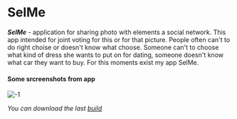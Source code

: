 # SelMe
**_SelMe_** - application for sharing photo with elements a social network. This app intended for joint voting for this or for that picture. People often can't  to do right choise or doesn't know what choose. Someone can't to choose what kind of dress she wants to put on for dating, someone doesn't know what car they want to buy. For this moments exist my app SelMe.
#### Some srcreenshots from app
![-1](https://user-images.githubusercontent.com/32814565/50386353-a797ac00-06f5-11e9-9dd0-90a68510b1d2.jpg)

*You can download the last [build](https://drive.google.com/file/d/1oP6R9QpyyjIIdAkpudLfqgRf6XGPdFGl/view?usp=sharing)*
